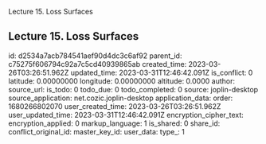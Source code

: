 Lecture 15. Loss Surfaces

## Lecture 15. Loss Surfaces


id: d2534a7acb784541aef90d4dc3c6af92
parent_id: c75275f606794c92a7c5cd40939865ab
created_time: 2023-03-26T03:26:51.962Z
updated_time: 2023-03-31T12:46:42.091Z
is_conflict: 0
latitude: 0.00000000
longitude: 0.00000000
altitude: 0.0000
author: 
source_url: 
is_todo: 0
todo_due: 0
todo_completed: 0
source: joplin-desktop
source_application: net.cozic.joplin-desktop
application_data: 
order: 1680266802070
user_created_time: 2023-03-26T03:26:51.962Z
user_updated_time: 2023-03-31T12:46:42.091Z
encryption_cipher_text: 
encryption_applied: 0
markup_language: 1
is_shared: 0
share_id: 
conflict_original_id: 
master_key_id: 
user_data: 
type_: 1